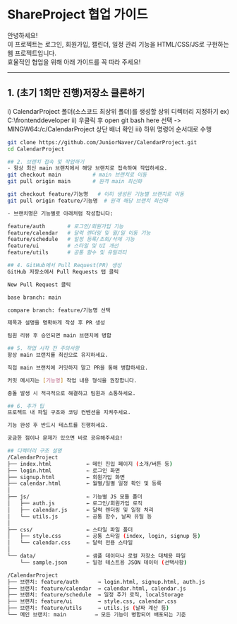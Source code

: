 # ShareProject 협업 가이드

안녕하세요!  
이 프로젝트는 로그인, 회원가입, 캘린더, 일정 관리 기능을 HTML/CSS/JS로 구현하는 웹 프로젝트입니다.  
효율적인 협업을 위해 아래 가이드를 꼭 따라 주세요!

---

## 1. (초기 1회만 진행)저장소 클론하기

i) CalendarProject 폴더(소스코드 최상위 폴더)를 생성할 상위 디렉터리 지정하기
    ex) C:\frontenddeveloper
ii) 우클릭 후 open git bash here 선택
    -> MINGW64:/c/CalendarProject 상단 배너 확인
iii) 하위 명령어 순서대로 수행
```bash
git clone https://github.com/JuniorNaver/CalendarProject.git
cd CalendarProject

## 2. 브랜치 접속 및 작업하기
- 항상 최신 main 브랜치에서 해당 브랜치로 접속하여 작업하세요.
git checkout main          # main 브랜치로 이동
git pull origin main       # 원격 main 최신화

git checkout feature/기능명   # 이미 생성된 기능별 브랜치로 이동
git pull origin feature/기능명  # 원격 해당 브랜치 최신화

- 브랜치명은 기능별로 아래처럼 작성합니다:

feature/auth       # 로그인/회원가입 기능
feature/calendar   # 달력 렌더링 및 월/일 이동 기능
feature/schedule   # 일정 등록/조회/삭제 기능
feature/ui         # 스타일 및 UI 개선
feature/utils      # 공통 함수 및 유틸리티

## 4. GitHub에서 Pull Request(PR) 생성
GitHub 저장소에서 Pull Requests 탭 클릭

New Pull Request 클릭

base branch: main

compare branch: feature/기능명 선택

제목과 설명을 명확하게 작성 후 PR 생성

팀원 리뷰 후 승인되면 main 브랜치에 병합

## 5. 작업 시작 전 주의사항
항상 main 브랜치를 최신으로 유지하세요.

직접 main 브랜치에 커밋하지 말고 PR을 통해 병합하세요.

커밋 메시지는 [기능명] 작업 내용 형식을 권장합니다.

충돌 발생 시 적극적으로 해결하고 팀원과 소통하세요.

## 6. 추가 팁
프로젝트 내 파일 구조와 코딩 컨벤션을 지켜주세요.

기능 완성 후 반드시 테스트를 진행하세요.

궁금한 점이나 문제가 있으면 바로 공유해주세요!

## 디렉터리 구조 설명
/CalendarProject
├── index.html           ← 메인 진입 페이지 (소개/버튼 등)
├── login.html           ← 로그인 화면
├── signup.html          ← 회원가입 화면
├── calendar.html        ← 월별/일별 일정 확인 및 등록
│
├── js/                  ← 기능별 JS 모듈 폴더
│   ├── auth.js          ← 로그인/회원가입 로직
│   ├── calendar.js      ← 달력 렌더링 및 일정 처리
│   └── utils.js         ← 공통 함수, 날짜 유틸 등
│
├── css/                 ← 스타일 파일 폴더
│   ├── style.css        ← 공통 스타일 (index, login, signup 등)
│   └── calendar.css     ← 달력 전용 스타일
│
└── data/                ← 샘플 데이터나 로컬 저장소 대체용 파일
    └── sample.json      ← 일정 테스트용 JSON 데이터 (선택사항)

/CalendarProject
├── 브랜치: feature/auth      → login.html, signup.html, auth.js
├── 브랜치: feature/calendar  → calendar.html, calendar.js
├── 브랜치: feature/schedule  → 일정 추가 로직, localStorage
├── 브랜치: feature/ui        → style.css, calendar.css
├── 브랜치: feature/utils     → utils.js (날짜 계산 등)
└── 메인 브랜치: main         → 모든 기능이 병합되어 배포되는 기준